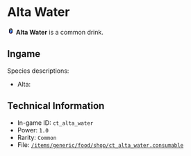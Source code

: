 # Alta Water

<img src="https://raw.githubusercontent.com/Ceterai/Enternia/main/items/generic/food/shop/ct_alta_water.png" alt="Alta Water icon" loading="lazy" height="16px" width="auto" /> **Alta Water** is a common drink.

## Ingame

Species descriptions:

- Alta: 

## Technical Information

- In-game ID: `ct_alta_water`
- Power: `1.0`
- Rarity: `Common`
- File: [`/items/generic/food/shop/ct_alta_water.consumable`](https://github.com/Ceterai/Enternia/blob/main/items/generic/food/shop/ct_alta_water.consumable)

